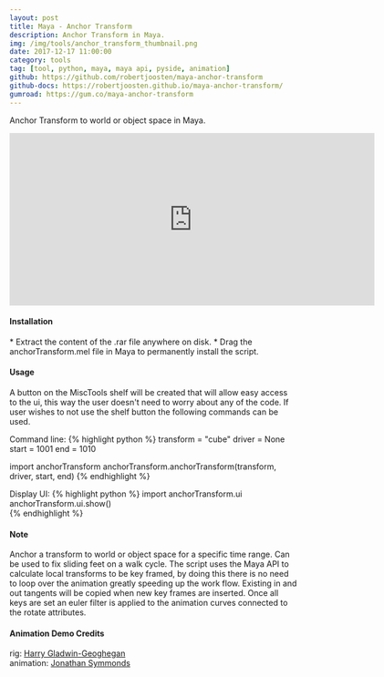 ```yaml
---
layout: post
title: Maya - Anchor Transform
description: Anchor Transform in Maya.
img: /img/tools/anchor_transform_thumbnail.png
date: 2017-12-17 11:00:00
category: tools
tag: [tool, python, maya, maya api, pyside, animation]
github: https://github.com/robertjoosten/maya-anchor-transform
github-docs: https://robertjoosten.github.io/maya-anchor-transform/
gumroad: https://gum.co/maya-anchor-transform
---
```

<p class="justify">Anchor Transform to world or object space in Maya.</p>

<p align="center"><iframe src="https://player.vimeo.com/video/247672481?color=ff9933&title=0&byline=0&portrait=0" width="640" height="303" frameborder="0" webkitallowfullscreen mozallowfullscreen allowfullscreen></iframe></p>

<h4>Installation</h4> 
* Extract the content of the .rar file anywhere on disk.
* Drag the anchorTransform.mel file in Maya to permanently install the script.

<h4>Usage</h4> 
<p class="justify">A button on the MiscTools shelf will be created that will allow easy access to the ui, this way the user doesn't need to worry about any of the code. If user wishes to not use the shelf button the following commands can be used.</p>

Command line:
{% highlight python %}
transform = "cube"
driver = None
start = 1001
end = 1010

import anchorTransform
anchorTransform.anchorTransform(transform, driver, start, end)
{% endhighlight %}

Display UI:
{% highlight python %}
import anchorTransform.ui
anchorTransform.ui.show()  
{% endhighlight %}

<h4>Note</h4>
<p class="justify">Anchor a transform to world or object space for a specific time range. Can be used to fix sliding feet on a walk cycle. The script uses the Maya API to calculate local transforms to be key framed, by doing this there is no need to loop over the animation greatly speeding up the work flow. Existing in and out tangents will be copied when new key frames are inserted. Once all keys are set an euler filter is applied to the animation curves connected to the rotate attributes.</p>

<h4>Animation Demo Credits</h4>
rig: <a href="https://www.highend3d.com/maya/downloads/character-rigs/c/dinorig-for-maya" target="_blank">Harry Gladwin-Geoghegan</a><br>
animation: <a href="http://jonathansymmonds.com/downloads_section/" target="_blank">Jonathan Symmonds</a>